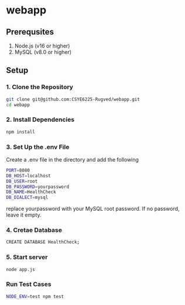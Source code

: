 # webapp
## Prerequsites
1. Node.js (v16 or higher)
2. MySQL (v8.0 or higher)

## Setup

### 1. Clone the Repository
```sh
git clone git@github.com:CSYE6225-Rugved/webapp.git
cd webapp
```
### 2. Install Dependencies
```sh
npm install
```
### 3. Set Up the .env File
Create a .env file in the directory and add the following
```sh
PORT=8080
DB_HOST=localhost
DB_USER=root
DB_PASSWORD=yourpassword
DB_NAME=HealthCheck
DB_DIALECT=mysql
```
replace yourpassword with your MySQL root password. If no password, leave it empty.

### 4. Cretae Database
```sh
CREATE DATABASE HealthCheck;
```
### 5. Start server
```sh
node app.js
```
### Run Test Cases
```sh
NODE_ENV=test npm test
```